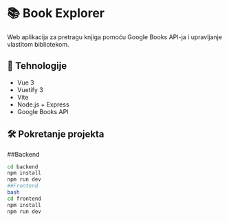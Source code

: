 # 📚 Book Explorer

Web aplikacija za pretragu knjiga pomoću Google Books API-ja i upravljanje vlastitom bibliotekom.

## 🚀 Tehnologije
- Vue 3
- Vuetify 3
- Vite
- Node.js + Express
- Google Books API

## 🛠 Pokretanje projekta

##Backend
```bash
cd backend
npm install
npm run dev
##Frontend
bash
cd frontend
npm install
npm run dev
